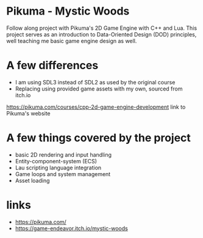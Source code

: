 # Pikuma - Mystic Woods

Follow along project with Pikuma's 2D Game Engine with C++ and Lua. This project serves as an introduction to Data-Oriented Design (DOD) principles, well teaching me
basic game engine design as well.

# A few differences
- I am using SDL3 instead of SDL2 as used by the original course
- Replacing using provided game assets with my own, sourced from itch.io

https://pikuma.com/courses/cpp-2d-game-engine-development link to Pikuma's website

# A few things covered by the project
- basic 2D rendering and input handling
- Entity-component-system (ECS)
- Lau scripting language integration
- Game loops and system management
- Asset loading 

# links
- https://pikuma.com/
- https://game-endeavor.itch.io/mystic-woods
 